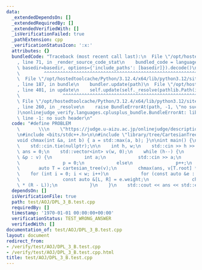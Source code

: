 ```yaml
---
data:
  _extendedDependsOn: []
  _extendedRequiredBy: []
  _extendedVerifiedWith: []
  _isVerificationFailed: true
  _pathExtension: cpp
  _verificationStatusIcon: ':x:'
  attributes: {}
  bundledCode: "Traceback (most recent call last):\n  File \"/opt/hostedtoolcache/Python/3.12.4/x64/lib/python3.12/site-packages/onlinejudge_verify/documentation/build.py\"\
    , line 71, in _render_source_code_stat\n    bundled_code = language.bundle(stat.path,\
    \ basedir=basedir, options={'include_paths': [basedir]}).decode()\n          \
    \         ^^^^^^^^^^^^^^^^^^^^^^^^^^^^^^^^^^^^^^^^^^^^^^^^^^^^^^^^^^^^^^^^^^^^^^^^^^^^^^^^^\n\
    \  File \"/opt/hostedtoolcache/Python/3.12.4/x64/lib/python3.12/site-packages/onlinejudge_verify/languages/cplusplus.py\"\
    , line 187, in bundle\n    bundler.update(path)\n  File \"/opt/hostedtoolcache/Python/3.12.4/x64/lib/python3.12/site-packages/onlinejudge_verify/languages/cplusplus_bundle.py\"\
    , line 401, in update\n    self.update(self._resolve(pathlib.Path(included), included_from=path))\n\
    \                ^^^^^^^^^^^^^^^^^^^^^^^^^^^^^^^^^^^^^^^^^^^^^^^^^^^^^^^^^\n \
    \ File \"/opt/hostedtoolcache/Python/3.12.4/x64/lib/python3.12/site-packages/onlinejudge_verify/languages/cplusplus_bundle.py\"\
    , line 260, in _resolve\n    raise BundleErrorAt(path, -1, \"no such header\"\
    )\nonlinejudge_verify.languages.cplusplus_bundle.BundleErrorAt: library/tree/CartesianTree.cpp:\
    \ line -1: no such header\n"
  code: "#define PROBLEM                                                         \
    \       \\\n    \"https://judge.u-aizu.ac.jp/onlinejudge/description.jsp?id=DPL_3_B\"\
    \n#include <bits/stdc++.h>\n\n#include \"library/tree/CartesianTree.cpp\"\n\n\
    void chmax(int &a, int b) { a = std::max(a, b); }\n\nint main() {\n    std::ios::sync_with_stdio(false);\n\
    \    std::cin.tie(nullptr);\n\n    int h, w;\n    std::cin >> h >> w;\n\n    int\
    \ ans = 0;\n    std::vector<int> v(w, 0);\n    while (h--) {\n        for (int\
    \ &p : v) {\n            int a;\n            std::cin >> a;\n            if (a)\n\
    \                p = 0;\n            else\n                p++;\n        }\n \
    \       auto T = cartesian_tree(v);\n        chmax(ans, v[T.root] * w);\n    \
    \    for (int i = 0; i < w; i++)\n            for (const auto &e : T.son(i)) {\n\
    \                const auto &[L, R] = e.weight;\n                chmax(ans, v[e.to]\
    \ * (R - L));\n            }\n    }\n    std::cout << ans << std::endl;\n}"
  dependsOn: []
  isVerificationFile: true
  path: test/AOJ/DPL_3_B.test.cpp
  requiredBy: []
  timestamp: '1970-01-01 00:00:00+00:00'
  verificationStatus: TEST_WRONG_ANSWER
  verifiedWith: []
documentation_of: test/AOJ/DPL_3_B.test.cpp
layout: document
redirect_from:
- /verify/test/AOJ/DPL_3_B.test.cpp
- /verify/test/AOJ/DPL_3_B.test.cpp.html
title: test/AOJ/DPL_3_B.test.cpp
---
```

